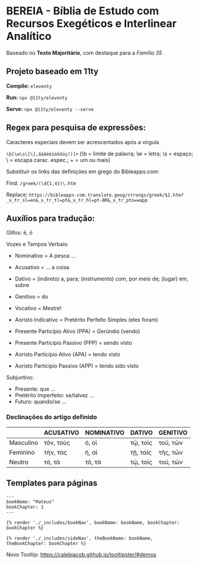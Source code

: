 # BEREIA - Bíblia de Estudo com Recursos Exegéticos e Interlinear Analítico 

Baseado no **Texto Majoritário**, com destaque para a *Família 35*

## Projeto baseado em 11ty

**Compile:** `eleventy`

**Run:** `npx @11ty/eleventy`

**Serve:** `npx @11ty/eleventy --serve`

## Regex para pesquisa de expressões:

Caracteres especiais devem ser acrescentados após a vírgula

`\b[\w\s\[\],áàãéêíóõôúç()]+` (\b = limite de palavra; \w = letra; \s = espaço; \ = escapa carac. espec.; + = um ou mais)

Substituir os links das definições em grego do Bibleapps.com:

Find: `/greek/(\d{1,4})\.htm`

Replace: `https://bibleapps-com.translate.goog/strongs/greek/$1.htm?_x_tr_sl=en&_x_tr_tl=pt&_x_tr_hl=pt-BR&_x_tr_pto=wapp`

## Auxílios para tradução:

Glifos: ē, ō

Vozes e Tempos Verbais:
- Nominativo = A pesoa ...
- Acusativo = ... a coisa
- Dativo = (indireto) a, para; (instrumento) com, por meio de; (lugar) em, sobre
- Genitivo = do
- Vocativo = Mestre!

- Aoristo Indicativo = Pretérito Perfeito Simples (eles foram)
- Presente Particípio Ativo (PPA) = Gerúndio (vendo)
- Presente Particípio Passivo (PPP) = sendo visto
- Aoristo Particípio Ativo (APA) = tendo visto
- Aoristo Particípio Passivo (APP) = tendo sido visto

Subjuntivo:
- Presente: que ...
- Pretérito Imperfeito: se/talvez ...
- Futuro: quando/se ...

### Declinações do artigo definido

|  				| ACUSATIVO | NOMINATIVO | DATIVO | GENITIVO |
|----------|----------|----------|----------|----------|
| Masculino  | τὸν, τοὺς | ὁ, οἱ | τῷ, τοῖς | τοῦ, τῶν |
| Feminino  | τὴν, τὰς | ἡ, αἱ | τῇ, ταῖς | τῆς, τῶν |
| Neutro  | τὸ, τὰ | τὸ, τὰ | τῷ, τοῖς | τοῦ, τῶν |

## Templates para páginas

``` 
---
bookName: "Mateus"
bookChapter: 1
---
```

`{% render './_includes/bookNav', bookName: bookName, bookChapter: bookChapter %}`

`{% render './_includes/sideNav', theBookName: bookName, theBookChapter: bookChapter %}`

Novo Tooltip: https://calebjacob.github.io/tooltipster/#demos
